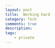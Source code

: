 ```yaml
---
layout: post
title:  Working hard 
category: Tech 
comments: true
description: 
tags:
    - private 
---
```



